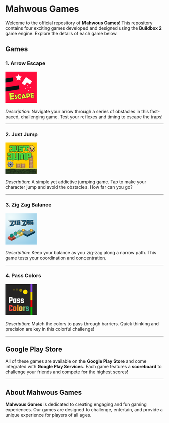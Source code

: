 # Mahwous Games

Welcome to the official repository of **Mahwous Games**! This repository contains four exciting games developed and designed using the **Buildbox 2** game engine. Explore the details of each game below.

## Games

### 1. Arrow Escape
<img src="images/arrow_escape.png" alt="Arrow Escape Icon" width="100" height="100">

*Description*: Navigate your arrow through a series of obstacles in this fast-paced, challenging game. Test your reflexes and timing to escape the traps!

---

### 2. Just Jump
<img src="images/just_jump.png" alt="Just Jump Icon" width="100" height="100">

*Description*: A simple yet addictive jumping game. Tap to make your character jump and avoid the obstacles. How far can you go?

---

### 3. Zig Zag Balance
<img src="images/zig_zag_balance.png" alt="Zig Zag Balance Icon" width="100" height="100">

*Description*: Keep your balance as you zig-zag along a narrow path. This game tests your coordination and concentration.

---

### 4. Pass Colors
<img src="images/pass_colors.png" alt="Pass Colors Icon" width="100" height="100">

*Description*: Match the colors to pass through barriers. Quick thinking and precision are key in this colorful challenge!

---

## Google Play Store

All of these games are available on the **Google Play Store** and come integrated with **Google Play Services**. Each game features a **scoreboard** to challenge your friends and compete for the highest scores!

---

## About Mahwous Games

**Mahwous Games** is dedicated to creating engaging and fun gaming experiences. Our games are designed to challenge, entertain, and provide a unique experience for players of all ages.
